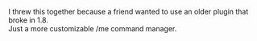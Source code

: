 I threw this together because a friend wanted to use an older plugin that broke in 1.8.  
Just a more customizable /me command manager.
